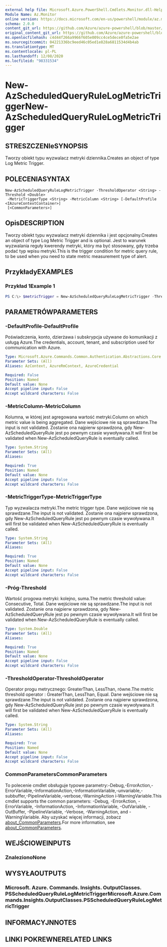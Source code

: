 ```yaml
---
external help file: Microsoft.Azure.PowerShell.Cmdlets.Monitor.dll-Help.xml
Module Name: Az.Monitor
online version: https://docs.microsoft.com/en-us/powershell/module/az.monitor/new-azscheduledqueryrulelogmetrictrigger
schema: 2.0.0
content_git_url: https://github.com/Azure/azure-powershell/blob/master/src/Monitor/Monitor/help/New-AzScheduledQueryRuleLogMetricTrigger.md
original_content_git_url: https://github.com/Azure/azure-powershell/blob/master/src/Monitor/Monitor/help/New-AzScheduledQueryRuleLogMetricTrigger.md
ms.openlocfilehash: c4d44f266a9966f605e009cc4ce5dece0fa5e2ae
ms.sourcegitcommit: 04221336bc9eed46c05ed1e828a6811534d4b4ab
ms.translationtype: MT
ms.contentlocale: pl-PL
ms.lasthandoff: 12/08/2020
ms.locfileid: "98331534"
---
```

# <span data-ttu-id="723dc-101">New-AzScheduledQueryRuleLogMetricTrigger</span><span class="sxs-lookup"><span data-stu-id="723dc-101">New-AzScheduledQueryRuleLogMetricTrigger</span></span>

## <span data-ttu-id="723dc-102">STRESZCZENIe</span><span class="sxs-lookup"><span data-stu-id="723dc-102">SYNOPSIS</span></span>
<span data-ttu-id="723dc-103">Tworzy obiekt typu wyzwalacz metryki dziennika.</span><span class="sxs-lookup"><span data-stu-id="723dc-103">Creates an object of type Log Metric Trigger.</span></span>

## <span data-ttu-id="723dc-104">POLECENIA</span><span class="sxs-lookup"><span data-stu-id="723dc-104">SYNTAX</span></span>

```
New-AzScheduledQueryRuleLogMetricTrigger -ThresholdOperator <String> -Threshold <Double>
 -MetricTriggerType <String> -MetricColumn <String> [-DefaultProfile <IAzureContextContainer>]
 [<CommonParameters>]
```

## <span data-ttu-id="723dc-105">Opis</span><span class="sxs-lookup"><span data-stu-id="723dc-105">DESCRIPTION</span></span>
<span data-ttu-id="723dc-106">Tworzy obiekt typu wyzwalacz metryki dziennika i jest opcjonalny.</span><span class="sxs-lookup"><span data-stu-id="723dc-106">Creates an object of type Log Metric Trigger and is optional.</span></span>
<span data-ttu-id="723dc-107">Jest to warunek wyzwalania reguły kwerendy metryki, który ma być stosowany, gdy trzeba podać typ wpisu metryki.</span><span class="sxs-lookup"><span data-stu-id="723dc-107">This is the trigger condition for metric query rule, to be used when you need to state metric measurement type of alert.</span></span>

## <span data-ttu-id="723dc-108">Przykłady</span><span class="sxs-lookup"><span data-stu-id="723dc-108">EXAMPLES</span></span>

### <span data-ttu-id="723dc-109">Przykład 1</span><span class="sxs-lookup"><span data-stu-id="723dc-109">Example 1</span></span>
```powershell
PS C:\> $metricTrigger = New-AzScheduledQueryRuleLogMetricTrigger -ThresholdOperator "GreaterThan" -Threshold 5 -MetricTriggerType "Consecutive" -MetricColumn "Computer"
```

## <span data-ttu-id="723dc-110">PARAMETRÓW</span><span class="sxs-lookup"><span data-stu-id="723dc-110">PARAMETERS</span></span>

### <span data-ttu-id="723dc-111">-DefaultProfile</span><span class="sxs-lookup"><span data-stu-id="723dc-111">-DefaultProfile</span></span>
<span data-ttu-id="723dc-112">Poświadczenia, konto, dzierżawa i subskrypcja używane do komunikacji z usługą Azure.</span><span class="sxs-lookup"><span data-stu-id="723dc-112">The credentials, account, tenant, and subscription used for communication with Azure.</span></span>

```yaml
Type: Microsoft.Azure.Commands.Common.Authentication.Abstractions.Core.IAzureContextContainer
Parameter Sets: (All)
Aliases: AzContext, AzureRmContext, AzureCredential

Required: False
Position: Named
Default value: None
Accept pipeline input: False
Accept wildcard characters: False
```

### <span data-ttu-id="723dc-113">-MetricColumn</span><span class="sxs-lookup"><span data-stu-id="723dc-113">-MetricColumn</span></span>
<span data-ttu-id="723dc-114">Kolumna, w której jest agregowana wartość metryki.</span><span class="sxs-lookup"><span data-stu-id="723dc-114">Column on which metric value is being aggregated.</span></span>
<span data-ttu-id="723dc-115">Dane wejściowe nie są sprawdzane.</span><span class="sxs-lookup"><span data-stu-id="723dc-115">The input is not validated.</span></span> <span data-ttu-id="723dc-116">Zostanie ona najpierw sprawdzona, gdy New-AzScheduledQueryRule jest po pewnym czasie wywoływana.</span><span class="sxs-lookup"><span data-stu-id="723dc-116">It will first be validated when New-AzScheduledQueryRule is eventually called.</span></span>

```yaml
Type: System.String
Parameter Sets: (All)
Aliases:

Required: True
Position: Named
Default value: None
Accept pipeline input: False
Accept wildcard characters: False
```

### <span data-ttu-id="723dc-117">-MetricTriggerType</span><span class="sxs-lookup"><span data-stu-id="723dc-117">-MetricTriggerType</span></span>
<span data-ttu-id="723dc-118">Typ wyzwalacza metryki.</span><span class="sxs-lookup"><span data-stu-id="723dc-118">The metric trigger type.</span></span>
<span data-ttu-id="723dc-119">Dane wejściowe nie są sprawdzane.</span><span class="sxs-lookup"><span data-stu-id="723dc-119">The input is not validated.</span></span> <span data-ttu-id="723dc-120">Zostanie ona najpierw sprawdzona, gdy New-AzScheduledQueryRule jest po pewnym czasie wywoływana.</span><span class="sxs-lookup"><span data-stu-id="723dc-120">It will first be validated when New-AzScheduledQueryRule is eventually called.</span></span>

```yaml
Type: System.String
Parameter Sets: (All)
Aliases:

Required: True
Position: Named
Default value: None
Accept pipeline input: False
Accept wildcard characters: False
```

### <span data-ttu-id="723dc-121">-Próg</span><span class="sxs-lookup"><span data-stu-id="723dc-121">-Threshold</span></span>
<span data-ttu-id="723dc-122">Wartość progowa metryki: kolejno, suma.</span><span class="sxs-lookup"><span data-stu-id="723dc-122">The metric threshold value: Consecutive, Total.</span></span>
<span data-ttu-id="723dc-123">Dane wejściowe nie są sprawdzane.</span><span class="sxs-lookup"><span data-stu-id="723dc-123">The input is not validated.</span></span> <span data-ttu-id="723dc-124">Zostanie ona najpierw sprawdzona, gdy New-AzScheduledQueryRule jest po pewnym czasie wywoływana.</span><span class="sxs-lookup"><span data-stu-id="723dc-124">It will first be validated when New-AzScheduledQueryRule is eventually called.</span></span>

```yaml
Type: System.Double
Parameter Sets: (All)
Aliases:

Required: True
Position: Named
Default value: None
Accept pipeline input: False
Accept wildcard characters: False
```

### <span data-ttu-id="723dc-125">-ThresholdOperator</span><span class="sxs-lookup"><span data-stu-id="723dc-125">-ThresholdOperator</span></span>
<span data-ttu-id="723dc-126">Operator progu metrycznego: GreaterThan, LessThan, równe.</span><span class="sxs-lookup"><span data-stu-id="723dc-126">The metric threshold operator : GreaterThan, LessThan, Equal.</span></span>
<span data-ttu-id="723dc-127">Dane wejściowe nie są sprawdzane.</span><span class="sxs-lookup"><span data-stu-id="723dc-127">The input is not validated.</span></span> <span data-ttu-id="723dc-128">Zostanie ona najpierw sprawdzona, gdy New-AzScheduledQueryRule jest po pewnym czasie wywoływana.</span><span class="sxs-lookup"><span data-stu-id="723dc-128">It will first be validated when New-AzScheduledQueryRule is eventually called.</span></span>

```yaml
Type: System.String
Parameter Sets: (All)
Aliases:

Required: True
Position: Named
Default value: None
Accept pipeline input: False
Accept wildcard characters: False
```

### <span data-ttu-id="723dc-129">CommonParameters</span><span class="sxs-lookup"><span data-stu-id="723dc-129">CommonParameters</span></span>
<span data-ttu-id="723dc-130">To polecenie cmdlet obsługuje typowe parametry:-Debug,-ErrorAction,-ErrorVariable,-InformationAction,-InformationVariable,-unvariable,-subbuffer,-PipelineVariable,-verbose,-WarningAction i-WarningVariable.</span><span class="sxs-lookup"><span data-stu-id="723dc-130">This cmdlet supports the common parameters: -Debug, -ErrorAction, -ErrorVariable, -InformationAction, -InformationVariable, -OutVariable, -OutBuffer, -PipelineVariable, -Verbose, -WarningAction, and -WarningVariable.</span></span> <span data-ttu-id="723dc-131">Aby uzyskać więcej informacji, zobacz [about_CommonParameters](http://go.microsoft.com/fwlink/?LinkID=113216).</span><span class="sxs-lookup"><span data-stu-id="723dc-131">For more information, see [about_CommonParameters](http://go.microsoft.com/fwlink/?LinkID=113216).</span></span>

## <span data-ttu-id="723dc-132">WEJŚCIOWE</span><span class="sxs-lookup"><span data-stu-id="723dc-132">INPUTS</span></span>

### <span data-ttu-id="723dc-133">Znaleziono</span><span class="sxs-lookup"><span data-stu-id="723dc-133">None</span></span>

## <span data-ttu-id="723dc-134">WYSYŁA</span><span class="sxs-lookup"><span data-stu-id="723dc-134">OUTPUTS</span></span>

### <span data-ttu-id="723dc-135">Microsoft. Azure. Commands. Insights. OutputClasses. PSScheduledQueryRuleLogMetricTrigger</span><span class="sxs-lookup"><span data-stu-id="723dc-135">Microsoft.Azure.Commands.Insights.OutputClasses.PSScheduledQueryRuleLogMetricTrigger</span></span>

## <span data-ttu-id="723dc-136">INFORMACYJN</span><span class="sxs-lookup"><span data-stu-id="723dc-136">NOTES</span></span>

## <span data-ttu-id="723dc-137">LINKI POKREWNE</span><span class="sxs-lookup"><span data-stu-id="723dc-137">RELATED LINKS</span></span>
